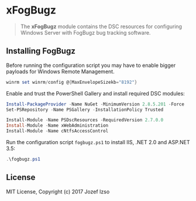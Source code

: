 # xFogBugz

> The **xFogBugz** module contains the DSC resources for configuring Windows Server with FogBugz bug tracking software.

## Installing FogBugz

Before running the configuration script you may have to enable bigger
payloads for Windows Remote Management.

```powershell
winrm set winrm/config @{MaxEnvelopeSizekb="8192"}
```

Enable and trust the PowerShell Gallery and install required DSC modules:

```powershell
Install-PackageProvider -Name NuGet -MinimumVersion 2.8.5.201 -Force
Set-PSRepository -Name PSGallery -InstallationPolicy Trusted

Install-Module -Name PSDscResources -RequiredVersion 2.7.0.0
Install-Module -Name xWebAdministration
Install-Module -Name cNtfsAccessControl
```

Run the configuration script `fogbugz.ps1` to install IIS, .NET 2.0 and ASP.NET 3.5:

```powershell
.\fogbugz.ps1
```

## License

MIT License, Copyright (c) 2017 Jozef Izso
